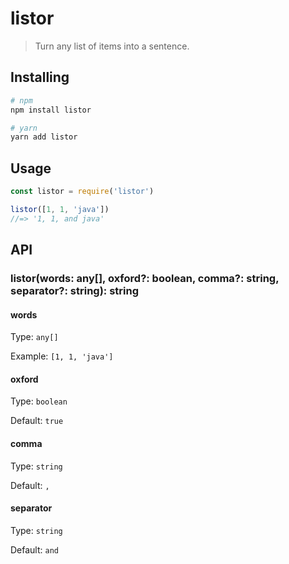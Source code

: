 # listor

> Turn any list of items into a sentence.

## Installing

```sh
# npm
npm install listor

# yarn
yarn add listor
```

## Usage

```js
const listor = require('listor')

listor([1, 1, 'java'])
//=> '1, 1, and java'
```

## API
### listor(words: any[], oxford?: boolean, comma?: string, separator?: string): string
#### words
Type: `any[]`

Example: `[1, 1, 'java']`

#### oxford
Type: `boolean`

Default: `true`

#### comma
Type: `string`

Default: `,`

#### separator
Type: `string`

Default: `and`
